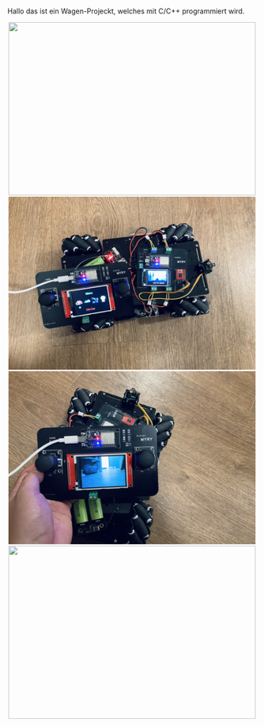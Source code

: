 # 

Hallo das ist ein Wagen-Projeckt, welches mit C/C++ programmiert wird.

<div align=center>
    <img src="https://github.com/myry07/AMW/blob/8a2361277b7c06bc9778221a2645272a70103c21/03.Dos/1.jpg" width="500" height="350">
</div>

<div align=center>
    <img src="https://github.com/myry07/AMW/blob/8a2361277b7c06bc9778221a2645272a70103c21/03.Dos/2.jpg" width="500" height="350">
</div>

<div align=center>
    <img src="https://github.com/myry07/AMW/blob/8a2361277b7c06bc9778221a2645272a70103c21/03.Dos/3.jpg" width="500" height="350">
</div>

<div align=center>
    <img src="https://github.com/myry07/AMW/blob/8a2361277b7c06bc9778221a2645272a70103c21/03.Dos/4.jpg" width="500" height="350">
</div>
